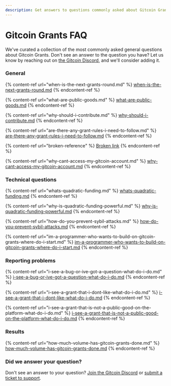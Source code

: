 ```yaml
---
description: Get answers to questions commonly asked about Gitcoin Grants.
---
```


# Gitcoin Grants FAQ

We've curated a collection of the most commonly asked general questions about Gitcoin Grants. Don't see an answer to the question you have? Let us know by reaching out on [the Gitcoin Discord](https://discord.com/invite/b5PEjyVFXT), and we'll consider adding it.

### General

{% content-ref url="when-is-the-next-grants-round.md" %}
[when-is-the-next-grants-round.md](when-is-the-next-grants-round.md)
{% endcontent-ref %}

{% content-ref url="what-are-public-goods.md" %}
[what-are-public-goods.md](what-are-public-goods.md)
{% endcontent-ref %}

{% content-ref url="why-should-i-contribute.md" %}
[why-should-i-contribute.md](why-should-i-contribute.md)
{% endcontent-ref %}

{% content-ref url="are-there-any-grant-rules-i-need-to-follow.md" %}
[are-there-any-grant-rules-i-need-to-follow.md](are-there-any-grant-rules-i-need-to-follow.md)
{% endcontent-ref %}

{% content-ref url="broken-reference" %}
[Broken link](broken-reference)
{% endcontent-ref %}

{% content-ref url="why-cant-access-my-gitcoin-account.md" %}
[why-cant-access-my-gitcoin-account.md](why-cant-access-my-gitcoin-account.md)
{% endcontent-ref %}



### Technical questions

{% content-ref url="whats-quadratic-funding.md" %}
[whats-quadratic-funding.md](whats-quadratic-funding.md)
{% endcontent-ref %}

{% content-ref url="why-is-quadratic-funding-powerful.md" %}
[why-is-quadratic-funding-powerful.md](why-is-quadratic-funding-powerful.md)
{% endcontent-ref %}

{% content-ref url="how-do-you-prevent-sybil-attacks.md" %}
[how-do-you-prevent-sybil-attacks.md](how-do-you-prevent-sybil-attacks.md)
{% endcontent-ref %}

{% content-ref url="im-a-programmer-who-wants-to-build-on-gitcoin-grants-where-do-i-start.md" %}
[im-a-programmer-who-wants-to-build-on-gitcoin-grants-where-do-i-start.md](im-a-programmer-who-wants-to-build-on-gitcoin-grants-where-do-i-start.md)
{% endcontent-ref %}



### Reporting problems

{% content-ref url="i-see-a-bug-or-ive-got-a-question-what-do-i-do.md" %}
[i-see-a-bug-or-ive-got-a-question-what-do-i-do.md](i-see-a-bug-or-ive-got-a-question-what-do-i-do.md)
{% endcontent-ref %}

{% content-ref url="i-see-a-grant-that-i-dont-like-what-do-i-do.md" %}
[i-see-a-grant-that-i-dont-like-what-do-i-do.md](i-see-a-grant-that-i-dont-like-what-do-i-do.md)
{% endcontent-ref %}

{% content-ref url="i-see-a-grant-that-is-not-a-public-good-on-the-platform-what-do-i-do.md" %}
[i-see-a-grant-that-is-not-a-public-good-on-the-platform-what-do-i-do.md](i-see-a-grant-that-is-not-a-public-good-on-the-platform-what-do-i-do.md)
{% endcontent-ref %}



### Results

{% content-ref url="how-much-volume-has-gitcoin-grants-done.md" %}
[how-much-volume-has-gitcoin-grants-done.md](how-much-volume-has-gitcoin-grants-done.md)
{% endcontent-ref %}



### Did we answer your question?

Don't see an answer to your question? [Join the Gitcoin Discord](https://discord.gg/b5PEjyVFXT) or [submit a ticket to support](https://support.gitcoin.co/new/).
